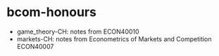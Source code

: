 # bcom-honours

* game_theory-CH: notes from ECON40010
* markets-CH: notes from Econometrics of Markets and Competition ECON40007
